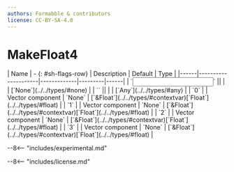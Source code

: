 ```yaml
---
authors: Formabble & contributors
license: CC-BY-SA-4.0
---
```



# MakeFloat4

<div class="sh-parameters" markdown="1">
| Name | - {: #sh-flags-row} | Description | Default | Type |
|------|---------------------|-------------|---------|------|
| `<input>` || | | [`None`](../../types/#none) |
| `<output>` || | | [`Any`](../../types/#any) |
| `0` |  | Vector component | `None` | [`&Float`](../../types/#contextvar)[`Float`](../../types/#float) |
| `1` |  | Vector component | `None` | [`&Float`](../../types/#contextvar)[`Float`](../../types/#float) |
| `2` |  | Vector component | `None` | [`&Float`](../../types/#contextvar)[`Float`](../../types/#float) |
| `3` |  | Vector component | `None` | [`&Float`](../../types/#contextvar)[`Float`](../../types/#float) |

</div>

--8<-- "includes/experimental.md"



--8<-- "includes/license.md"

